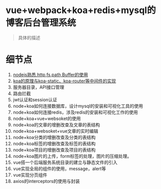 # vue+webpack+koa+redis+mysql的博客后台管理系统
> 具体的描述
# 细节点
1. [nodejs熟悉,http,fs,path,Buffer的使用](https://github.com/dirkhe1051931999/hjBlog/blob/master/blog-management/lessons/01.md)
2. [koa的原理与koa-static、koa-router等中间件的实现](https://github.com/dirkhe1051931999/hjBlog/blob/master/blog-management/lessons/02.md)
2. 服务器目录，API接口管理
3. 路由拦截
4. jwt认证和session认证
5. node+koa如何连接数据库，设计mysql的安装和可视化工具的使用
6. node+koa如何连接redis，涉及redis的安装和可视化工作的使用
7. node+koa+vue+websoket的使用
8. node+koa的文章的增删改查及文章的表结构
9. node+koa+websoket+vue文章的实时编辑
10. node+koa分类的增删改查及分类的表结构
11. node+koa标签的增删改查及标签的表结构
12. node+koa项目的增删改查及项目的表结构
13. node+koa图片的上传，form标签的处理，图片的压缩处理。
14. vue搭一个后端服务系统目录的建立与静态文件的引入
15. vue实现全局的组件的使用，message，alert等
16. vue实现分页组件
17. axios的interceptors的使用与封装
